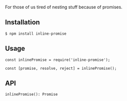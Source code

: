 For those of us tired of nesting stuff because of promises.

## Installation
    $ npm install inline-promise

## Usage
    const inlinePromise = require('inline-promise');

	const [promise, resolve, reject] = inlinePromise();

## API
    inlinePromise(): Promise
